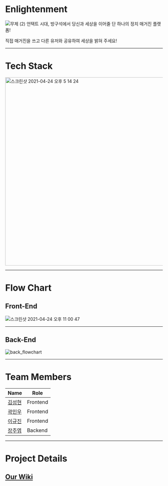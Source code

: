 # Enlightenment
![무제 (2)](https://user-images.githubusercontent.com/75422954/116002562-44a3e000-a635-11eb-9c35-e24f329d92db.png)
언택트 시대, 방구석에서 당신과 세상을 이어줄 단 하나의 정치 매거진 플랫폼!

직접 매거진을 쓰고 다른 유저와 공유하여 세상을 밝혀 주세요!
<hr/>

# Tech Stack

<img width="600" alt="스크린샷 2021-04-24 오후 5 14 24" src="https://user-images.githubusercontent.com/68889506/115952411-a9b9e180-a520-11eb-9845-80a8526e0243.png">
<hr/>

# Flow Chart
## Front-End
![스크린샷 2021-04-24 오후 11 00 47](https://user-images.githubusercontent.com/68889506/115961469-6deb4000-a551-11eb-8e36-5fdb5995cb4a.png)
<hr/>

## Back-End
![back_flowchart](https://user-images.githubusercontent.com/68889506/115961227-742cec80-a550-11eb-9789-0902e252ae6d.gif)
<hr/>

# Team Members
| Name | Role |
| ----------- | ----------- |
| [김성현](https://github.com/constate93) | Frontend |
| [곽민우](https://github.com/asdf0948) | Frontend |
| [이규진](https://github.com/dlrbwls0302) | Frontend |
| [장주엽](https://github.com/jangjuyeop) | Backend |
<hr/>

# Project Details
## [Our Wiki](https://github.com/codestates/pickme_client/wiki)
